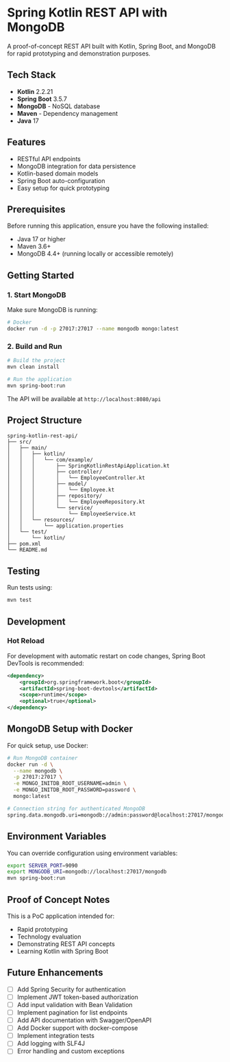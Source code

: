 # Spring Kotlin REST API with MongoDB

A proof-of-concept REST API built with Kotlin, Spring Boot, and MongoDB for rapid prototyping and demonstration purposes.

## Tech Stack

- **Kotlin** 2.2.21 
- **Spring Boot** 3.5.7
- **MongoDB** - NoSQL database
- **Maven** - Dependency management
- **Java** 17

## Features

- RESTful API endpoints
- MongoDB integration for data persistence
- Kotlin-based domain models
- Spring Boot auto-configuration
- Easy setup for quick prototyping

## Prerequisites

Before running this application, ensure you have the following installed:

- Java 17 or higher
- Maven 3.6+
- MongoDB 4.4+ (running locally or accessible remotely)

## Getting Started

### 1. Start MongoDB

Make sure MongoDB is running:

```bash
# Docker
docker run -d -p 27017:27017 --name mongodb mongo:latest
```

### 2. Build and Run

```bash
# Build the project
mvn clean install

# Run the application
mvn spring-boot:run
```

The API will be available at `http://localhost:8080/api`

## Project Structure

```
spring-kotlin-rest-api/
├── src/
│   ├── main/
│   │   ├── kotlin/
│   │   │   └── com/example/
│   │   │       ├── SpringKotlinRestApiApplication.kt
│   │   │       ├── controller/
│   │   │       │   └── EmployeeController.kt
│   │   │       ├── model/
│   │   │       │   └── Employee.kt
│   │   │       ├── repository/
│   │   │       │   └── EmployeeRepository.kt
│   │   │       └── service/
│   │   │           └── EmployeeService.kt
│   │   └── resources/
│   │       └── application.properties
│   └── test/
│       └── kotlin/
├── pom.xml
└── README.md
```

## Testing

Run tests using:

```bash
mvn test
```

## Development

### Hot Reload

For development with automatic restart on code changes, Spring Boot DevTools is recommended:

```xml
<dependency>
    <groupId>org.springframework.boot</groupId>
    <artifactId>spring-boot-devtools</artifactId>
    <scope>runtime</scope>
    <optional>true</optional>
</dependency>
```

## MongoDB Setup with Docker

For quick setup, use Docker:

```bash
# Run MongoDB container
docker run -d \
  --name mongodb \
  -p 27017:27017 \
  -e MONGO_INITDB_ROOT_USERNAME=admin \
  -e MONGO_INITDB_ROOT_PASSWORD=password \
  mongo:latest

# Connection string for authenticated MongoDB
spring.data.mongodb.uri=mongodb://admin:password@localhost:27017/mongodb?authSource=admin
```

## Environment Variables

You can override configuration using environment variables:

```bash
export SERVER_PORT=9090
export MONGODB_URI=mongodb://localhost:27017/mongodb
mvn spring-boot:run
```

## Proof of Concept Notes

This is a PoC application intended for:
- Rapid prototyping
- Technology evaluation
- Demonstrating REST API concepts
- Learning Kotlin with Spring Boot

## Future Enhancements

- [ ] Add Spring Security for authentication
- [ ] Implement JWT token-based authorization
- [ ] Add input validation with Bean Validation
- [ ] Implement pagination for list endpoints
- [ ] Add API documentation with Swagger/OpenAPI
- [ ] Add Docker support with docker-compose
- [ ] Implement integration tests
- [ ] Add logging with SLF4J
- [ ] Error handling and custom exceptions
